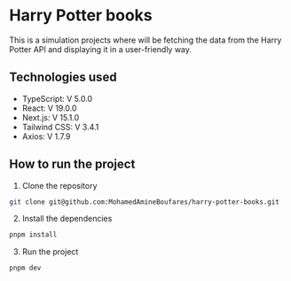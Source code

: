 # Harry Potter books

This is a simulation projects where will be fetching the data from the Harry Potter API and displaying it in a user-friendly way.

## Technologies used

- TypeScript: V 5.0.0
- React: V 19.0.0
- Next.js: V 15.1.0
- Tailwind CSS: V 3.4.1
- Axios: V 1.7.9

## How to run the project

1. Clone the repository

```bash
git clone git@github.com:MohamedAmineBoufares/harry-potter-books.git
```

2. Install the dependencies

```bash
pnpm install
```

3. Run the project

```bash
pnpm dev
```
